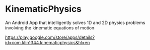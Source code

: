 # KinematicPhysics
An Android App that intelligently solves 1D and 2D physics problems involving the kinematic equations of motion

https://play.google.com/store/apps/details?id=com.klin1344.kinematicphysics&hl=en

